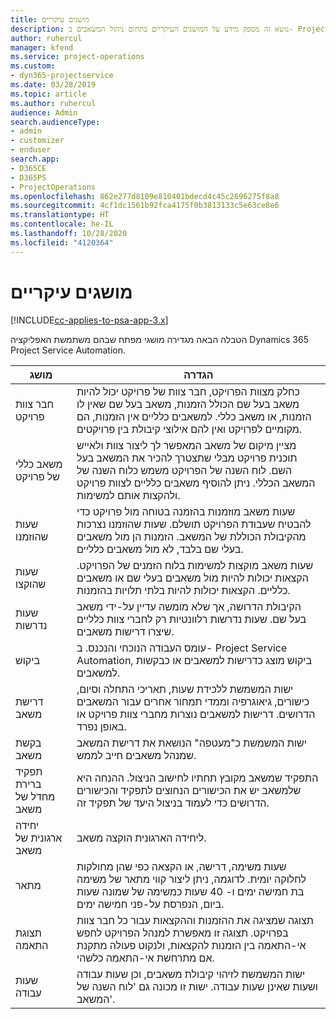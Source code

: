 ```yaml
---
title: מושגים עיקריים
description: נושא זה מספק מידע על המושגים העיקריים בתחום ניהול המשאבים ב- Project Service Automation.
author: ruhercul
manager: kfend
ms.service: project-operations
ms.custom:
- dyn365-projectservice
ms.date: 03/28/2019
ms.topic: article
ms.author: ruhercul
audience: Admin
search.audienceType:
- admin
- customizer
- enduser
search.app:
- D365CE
- D365PS
- ProjectOperations
ms.openlocfilehash: 862e277d8109e810401bdecd4c45c2696275f8a8
ms.sourcegitcommit: 4cf1dc1561b92fca4175f0b3813133c5e63ce8e6
ms.translationtype: HT
ms.contentlocale: he-IL
ms.lasthandoff: 10/28/2020
ms.locfileid: "4120364"
---
```

# <a name="key-concepts"></a>מושגים עיקריים

[!INCLUDE[cc-applies-to-psa-app-3.x](../includes/cc-applies-to-psa-app-3x.md)]

הטבלה הבאה מגדירה מושגי מפתח שבהם משתמשת האפליקציה Dynamics 365 Project Service Automation.

| מושג                    | הגדרה |
|----------------------------|------------|
| חבר צוות פרויקט        | כחלק מצוות הפרויקט, חבר צוות של פרויקט יכול להיות משאב בעל שם הכולל הזמנות, משאב בעל שם שאין לו הזמנות, או משאב כללי. למשאבים כלליים אין הזמנות, הם מקומיים לפרויקט ואין להם אילוצי קיבולת בין פרויקטים. |
| משאב כללי של פרויקט   | מציין מיקום של משאב המאפשר לך ליצור צוות ולאייש תוכנית פרויקט מבלי שתצטרך להכיר את המשאב בעל השם. לוח השנה של הפרויקט משמש כלוח השנה של המשאב הכללי. ניתן להוסיף משאבים כלליים לצוות פרויקט ולהקצות אותם למשימות. |
| שעות שהוזמנו               | שעות משאב מוזמנות בהזמנה בטוחה מול פרויקט כדי להבטיח שעבודת הפרויקט תושלם. שעות שהוזמנו נצרכות מהקיבולת הכוללת של המשאב. הזמנות הן מול משאבים בעלי שם בלבד, לא מול משאבים כלליים. |
| שעות שהוקצו             | שעות משאב מוקצות למשימות בלוח הזמנים של הפרויקט. הקצאות יכולות להיות מול משאבים בעלי שם או משאבים כלליים. הקצאות יכולות להיות בלתי תלויות בהזמנות. |
| שעות נדרשות             | הקיבולת הדרושה, אך שלא מומשה עדיין על-ידי משאב בעל שם. שעות נדרשות רלוונטיות רק לחברי צוות כלליים שיצרו דרישות משאבים. |
| ביקוש                     | עומס העבודה הנוכחי והנכנס. ב- Project Service Automation, ביקוש מוצג כדרישות למשאבים או כבקשות למשאבים. |
| דרישת משאב       | ישות המשמשת ללכידת שעות, תאריכי התחלה וסיום, כישורים, גיאוגרפיה וממדי תמחור אחרים עבור המשאבים הדרושים. דרישות למשאבים נוצרות מחברי צוות פרויקט או באופן נפרד. |
| בקשת משאב           | ישות המשמשת כ"מעטפה" הנושאת את דרישת המשאב שמנהל משאבים חייב לממש. |
| תפקיד ברירת מחדל של משאב      | התפקיד שמשאב מקובץ תחתיו לחישוב הניצול. ההנחה היא שלמשאב יש את הכישורים הנחוצים לתפקיד והכישורים הדרושים כדי לעמוד בניצול היעד של תפקיד זה. |
| יחידה ארגונית של משאב | ליחידה הארגונית הוקצה משאב. |
| מתאר                    | שעות משימה, דרישה, או הקצאה כפי שהן מחולקות לחלוקה יומית. לדוגמה, ניתן ליצור קווי מתאר של משימה בת חמישה ימים ו- 40 שעות כמשימה של שמונה שעות ביום, הנפרסת על-פני חמישה ימים. |
| תצוגת התאמה        | תצוגה שמציגה את ההזמנות וההקצאות עבור כל חבר צוות בפרויקט. תצוגה זו מאפשרת למנהל הפרויקט לחפש אי-התאמה בין הזמנות להקצאות, ולנקוט פעולה מתקנת אם מתרחשת אי-התאמה כלשהי. |
| שעות עבודה                 | ישות המשמשת לזיהוי קיבולת משאבים, וכן שעות עבודה ושעות שאינן שעות עבודה. ישות זו מכונה גם 'לוח השנה של המשאב'. |
